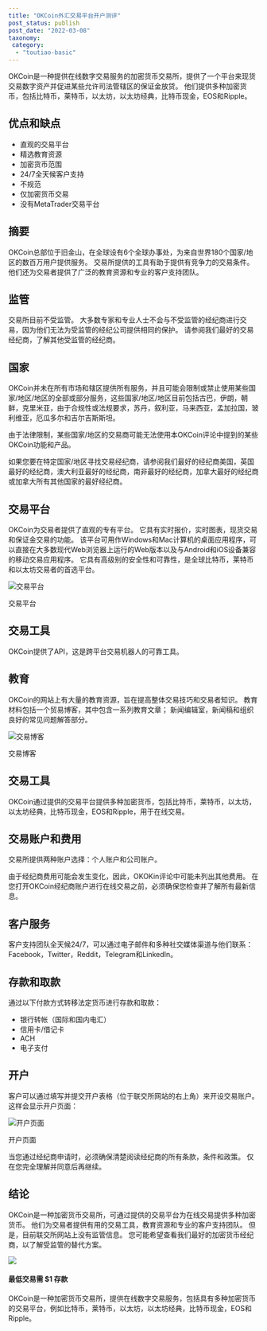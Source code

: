 ```yaml
---
title: "OKCoin外汇交易平台开户测评"
post_status: publish
post_date: "2022-03-08"
taxonomy:
 category: 
  - "toutiao-basic"
---
```


OKCoin是一种提供在线数字交易服务的加密货币交易所，提供了一个平台来现货交易数字资产并促进某些允许司法管辖区的保证金放贷。 他们提供多种加密货币，包括比特币，莱特币，以太坊，以太坊经典，比特币现金，EOS和Ripple。

## 优点和缺点
- 直观的交易平台
- 精选教育资源
- 加密货币范围
- 24/7全天候客户支持
- 不规范
- 仅加密货币交易
- 没有MetaTrader交易平台


## 摘要

OKCoin总部位于旧金山，在全球设有6个全球办事处，为来自世界180个国家/地区的数百万用户提供服务。 交易所提供的工具有助于提供有竞争力的交易条件。 他们还为交易者提供了广泛的教育资源和专业的客户支持团队。

## 监管

交易所目前不受监管。 大多数专家和专业人士不会与不受监管的经纪商进行交易，因为他们无法为受监管的经纪公司提供相同的保护。 请参阅我们最好的交易经纪商，了解其他受监管的经纪商。

## 国家

OKCoin并未在所有市场和辖区提供所有服务，并且可能会限制或禁止使用某些国家/地区/地区的全部或部分服务，这些国家/地区/地区目前包括古巴，伊朗，朝鲜，克里米亚，由于合规性或法规要求，苏丹，叙利亚，马来西亚，孟加拉国，玻利维亚，厄瓜多尔和吉尔吉斯斯坦。

由于法律限制，某些国家/地区的交易商可能无法使用本OKCoin评论中提到的某些OKCoin功能和产品。

如果您要在特定国家/地区寻找交易经纪商，请参阅我们最好的经纪商美国，英国最好的经纪商，澳大利亚最好的经纪商，南非最好的经纪商，加拿大最好的经纪商或加拿大所有其他国家的最好经纪商。

## 交易平台

OKCoin为交易者提供了直观的专有平台。 它具有实时报价，实时图表，现货交易和保证金交易的功能。 该平台可用作Windows和Mac计算机的桌面应用程序，可以直接在大多数现代Web浏览器上运行的Web版本以及与Android和iOS设备兼容的移动交易应用程序。 它具有高级别的安全性和可靠性，是全球比特币，莱特币和以太坊交易者的首选平台。

![交易平台](https://cdn.fendou.la/funstoutiao/2020/11/OKCoin-Review-Trading-Platform-.jpg "交易平台")

交易平台

## 交易工具

OKCoin提供了API，这是跨平台交易机器人的可靠工具。

## 教育

OKCoin的网站上有大量的教育资源，旨在提高整体交易技巧和交易者知识。 教育材料包括一个贸易博客，其中包含一系列教育文章； 新闻编辑室，新闻稿和组织良好的常见问题解答部分。

![交易博客](https://cdn.fendou.la/funstoutiao/2020/11/OKCoin-Review-Trading-Blog-660x1024.jpg "交易博客")

交易博客

## 交易工具

OKCoin通过提供的交易平台提供多种加密货币，包括比特币，莱特币，以太坊，以太坊经典，比特币现金，EOS和Ripple，用于在线交易。

## 交易账户和费用

交易所提供两种账户选择：个人账户和公司账户。

由于经纪商费用可能会发生变化，因此，OKOKin评论中可能未列出其他费用。 在您打开OKCoin经纪商账户进行在线交易之前，必须确保您检查并了解所有最新信息。

## 客户服务

客户支持团队全天候24/7，可以通过电子邮件和多种社交媒体渠道与他们联系：Facebook，Twitter，Reddit，Telegram和LinkedIn。

## 存款和取款

通过以下付款方式转移法定货币进行存款和取款：
- 银行转帐（国际和国内电汇）
- 信用卡/借记卡
- ACH
- 电子支付

## 开户

客户可以通过填写并提交开户表格（位于联交所网站的右上角）来开设交易账户。 这样会显示开户页面：

![开户页面](https://cdn.fendou.la/funstoutiao/2020/11/OKCoin-Review-Account-Opening-Page-.jpg "开户页面")

开户页面

当您通过经纪商申请时，必须确保清楚阅读经纪商的所有条款，条件和政策。 仅在您完全理解并同意后再继续。

## 结论

OKCoin是一种加密货币交易所，可通过提供的交易平台为在线交易提供多种加密货币。 他们为交易者提供有用的交易工具，教育资源和专业的客户支持团队。 但是，目前联交所网站上没有监管信息。 您可能希望查看我们最好的加密货币经纪商，以了解受监管的替代方案。

![](https://cdn.fendou.la/funstoutiao/2020/11/OKCoin-Logo.png)

#### 最低交易需 $1 存款

OKCoin是一种加密货币交易所，提供在线数字交易服务，包括具有多种加密货币的交易平台，例如比特币，莱特币，以太坊，以太坊经典，比特币现金，EOS和Ripple。
